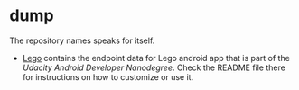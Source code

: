 dump
====

The repository names speaks for itself.

* [Lego](https://github.com/Protino/dump/tree/master/Lego) contains the endpoint data for Lego android app that is part of the *Udacity Android Developer Nanodegree*. Check the README file there for instructions on how to customize or use it.
